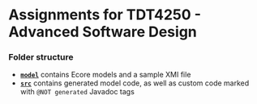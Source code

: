 # Assignments for TDT4250 - Advanced Software Design

### Folder structure
 * **[`model`](/model)** contains Ecore models and a sample XMI file
 * **[`src`](/src)** contains generated model code, as well as custom code marked with `@NOT generated` Javadoc tags
